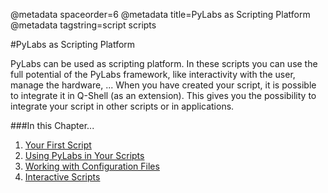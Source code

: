 @metadata spaceorder=6
@metadata title=PyLabs as Scripting Platform
@metadata tagstring=script scripts

[first]: /pylabsdoc/#/Scripting/YourFirstScript
[pylabs]: /pylabsdoc/#/Scripting/UsingPyLabs
[config]: /pylabsdoc/#/Scripting/WorkingWithConfigFiles
[interactive]: /pylabsdoc/#/Scripting/InteractiveScripting

#PyLabs as Scripting Platform

PyLabs can be used as scripting platform. In these scripts you can use the full potential of the PyLabs framework, like interactivity with the user, manage the hardware, ...
When you have created your script, it is possible to integrate it in Q-Shell (as an extension). This gives you the possibility to integrate your script in other scripts or in applications.


###In this Chapter...

1. [Your First Script][first]
2. [Using PyLabs in Your Scripts][pylabs]
3. [Working with Configuration Files][config]
4. [Interactive Scripts][interactive]
